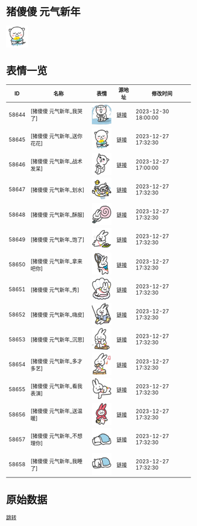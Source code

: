 # 猪傻傻 元气新年

<img src="./cover.png" height="60" alt="cover" />

# 表情一览

|ID|名称|表情|源地址|修改时间|
|----|----|----|----|----|
|58644|[猪傻傻 元气新年_我哭了]|<img src="./pic/058644_%5B猪傻傻 元气新年_我哭了%5D.png" height="60" alt="我哭了"/>|[链接](https://i0.hdslb.com/bfs/garb/77bc132b21b166dd10a5bfcc41a1acdffab72816.png)|2023-12-30 18:00:00|
|58645|[猪傻傻 元气新年_送你花花]|<img src="./pic/058645_%5B猪傻傻 元气新年_送你花花%5D.png" height="60" alt="送你花花"/>|[链接](https://i0.hdslb.com/bfs/garb/d581a116628210cd2b79d80cc68e85ba7d3999a5.png)|2023-12-27 17:32:30|
|58646|[猪傻傻 元气新年_战术发呆]|<img src="./pic/058646_%5B猪傻傻 元气新年_战术发呆%5D.png" height="60" alt="战术发呆"/>|[链接](https://i0.hdslb.com/bfs/garb/9e15541690581e4e29cafe2cd0ad215a3794e170.png)|2023-12-27 17:00:00|
|58647|[猪傻傻 元气新年_划水]|<img src="./pic/058647_%5B猪傻傻 元气新年_划水%5D.png" height="60" alt="划水"/>|[链接](https://i0.hdslb.com/bfs/garb/215d522f4fe0bd28074409deb7496ae5c28171e0.png)|2023-12-27 17:32:30|
|58648|[猪傻傻 元气新年_酥服]|<img src="./pic/058648_%5B猪傻傻 元气新年_酥服%5D.png" height="60" alt="酥服"/>|[链接](https://i0.hdslb.com/bfs/garb/ecf13ccff650c5bdba928a98fbec94d56e749b1a.png)|2023-12-27 17:32:30|
|58649|[猪傻傻 元气新年_饱了]|<img src="./pic/058649_%5B猪傻傻 元气新年_饱了%5D.png" height="60" alt="饱了"/>|[链接](https://i0.hdslb.com/bfs/garb/78cd568a6c29aa70369c843d3cd4350bf5bce5af.png)|2023-12-27 17:32:30|
|58650|[猪傻傻 元气新年_拿来吧你]|<img src="./pic/058650_%5B猪傻傻 元气新年_拿来吧你%5D.png" height="60" alt="拿来吧你"/>|[链接](https://i0.hdslb.com/bfs/garb/16baa75d1fb88816f7993e61f74e6d8bfa0617b4.png)|2023-12-27 17:32:30|
|58651|[猪傻傻 元气新年_秀]|<img src="./pic/058651_%5B猪傻傻 元气新年_秀%5D.png" height="60" alt="秀"/>|[链接](https://i0.hdslb.com/bfs/garb/d5f612ee0be76f9fd62ad9b421c4fb5b5c1297a2.png)|2023-12-27 17:32:30|
|58652|[猪傻傻 元气新年_嗨皮]|<img src="./pic/058652_%5B猪傻傻 元气新年_嗨皮%5D.png" height="60" alt="嗨皮"/>|[链接](https://i0.hdslb.com/bfs/garb/19e061cd63c50986ee759e9bf43f1eeb9c808647.png)|2023-12-27 17:32:30|
|58653|[猪傻傻 元气新年_沉思]|<img src="./pic/058653_%5B猪傻傻 元气新年_沉思%5D.png" height="60" alt="沉思"/>|[链接](https://i0.hdslb.com/bfs/garb/aecda665ac07524dfba779d110dc1620d1309d2b.png)|2023-12-27 17:32:30|
|58654|[猪傻傻 元气新年_多才多艺]|<img src="./pic/058654_%5B猪傻傻 元气新年_多才多艺%5D.png" height="60" alt="多才多艺"/>|[链接](https://i0.hdslb.com/bfs/garb/3ad63c9ee9d7e13846cd8b99d705afd2bed26e3c.png)|2023-12-27 17:32:30|
|58655|[猪傻傻 元气新年_看我表演]|<img src="./pic/058655_%5B猪傻傻 元气新年_看我表演%5D.png" height="60" alt="看我表演"/>|[链接](https://i0.hdslb.com/bfs/garb/e85692a8f2dc1be6d3ea00145c757e414fc7d918.png)|2023-12-27 17:32:30|
|58656|[猪傻傻 元气新年_送温暖]|<img src="./pic/058656_%5B猪傻傻 元气新年_送温暖%5D.png" height="60" alt="送温暖"/>|[链接](https://i0.hdslb.com/bfs/garb/f166f6d4aec4d1702c3745543353035db4b27a07.png)|2023-12-27 17:32:30|
|58657|[猪傻傻 元气新年_不想理你]|<img src="./pic/058657_%5B猪傻傻 元气新年_不想理你%5D.png" height="60" alt="不想理你"/>|[链接](https://i0.hdslb.com/bfs/garb/67c5e0cd08e3d8c5969360d6e5b3ef20c339cfd7.png)|2023-12-27 17:32:30|
|58658|[猪傻傻 元气新年_我睡了]|<img src="./pic/058658_%5B猪傻傻 元气新年_我睡了%5D.png" height="60" alt="我睡了"/>|[链接](https://i0.hdslb.com/bfs/garb/ce4a853af012eba765ed1edd52ffe8fd30d0bd84.png)|2023-12-27 17:32:30|

# 原始数据

[跳转](./raw.json)

